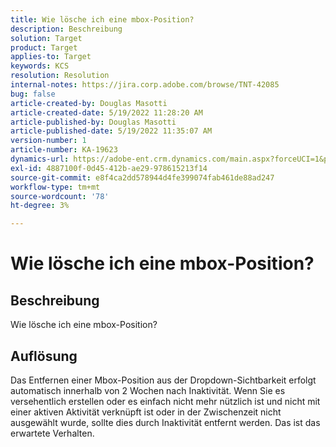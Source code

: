 ```yaml
---
title: Wie lösche ich eine mbox-Position?
description: Beschreibung
solution: Target
product: Target
applies-to: Target
keywords: KCS
resolution: Resolution
internal-notes: https://jira.corp.adobe.com/browse/TNT-42085
bug: false
article-created-by: Douglas Masotti
article-created-date: 5/19/2022 11:28:20 AM
article-published-by: Douglas Masotti
article-published-date: 5/19/2022 11:35:07 AM
version-number: 1
article-number: KA-19623
dynamics-url: https://adobe-ent.crm.dynamics.com/main.aspx?forceUCI=1&pagetype=entityrecord&etn=knowledgearticle&id=09bdf6c7-66d7-ec11-a7b5-000d3a3add22
exl-id: 4887100f-0d45-412b-ae29-978615213f14
source-git-commit: e8f4ca2dd578944d4fe399074fab461de88ad247
workflow-type: tm+mt
source-wordcount: '78'
ht-degree: 3%

---
```


# Wie lösche ich eine mbox-Position?

## Beschreibung

Wie lösche ich eine mbox-Position?

## Auflösung


Das Entfernen einer Mbox-Position aus der Dropdown-Sichtbarkeit erfolgt automatisch innerhalb von 2 Wochen nach Inaktivität. Wenn Sie es versehentlich erstellen oder es einfach nicht mehr nützlich ist und nicht mit einer aktiven Aktivität verknüpft ist oder in der Zwischenzeit nicht ausgewählt wurde, sollte dies durch Inaktivität entfernt werden. Das ist das erwartete Verhalten.
